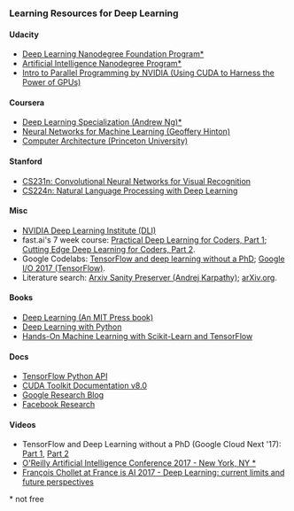 ### Learning Resources for Deep Learning

#### Udacity
* [Deep Learning Nanodegree Foundation Program*](https://www.udacity.com/course/deep-learning-nanodegree-foundation--nd101)  
* [Artificial Intelligence Nanodegree Program*](https://www.udacity.com/ai)  
* [Intro to Parallel Programming by NVIDIA (Using CUDA to Harness the Power of GPUs)](https://www.udacity.com/course/intro-to-parallel-programming--cs344)  

#### Coursera
* [Deep Learning Specialization (Andrew Ng)*](https://www.coursera.org/specializations/deep-learning)  
* [Neural Networks for Machine Learning (Geoffery Hinton)](https://www.coursera.org/learn/neural-networks)  
* [Computer Architecture (Princeton University)](https://www.coursera.org/learn/comparch/)

#### Stanford
* [CS231n: Convolutional Neural Networks for Visual Recognition](http://cs231n.stanford.edu)  
* [CS224n: Natural Language Processing with Deep Learning](http://web.stanford.edu/class/cs224n/)

#### Misc
* [NVIDIA Deep Learning Institute (DLI)](https://www.nvidia.com/en-us/deep-learning-ai/education/)  
* fast.ai's 7 week course: [Practical Deep Learning for Coders, Part 1](http://course.fast.ai);  [Cutting Edge Deep Learning for Coders, Part 2](http://course.fast.ai/part2.html).  
* Google Codelabs:  [TensorFlow and deep learning without a PhD](https://codelabs.developers.google.com/codelabs/cloud-tensorflow-mnist/index.html);  [Google I/O 2017 (TensorFlow)](https://codelabs.developers.google.com/io2017?cat=TensorFlow).  
* Literature search:  [Arxiv Sanity Preserver (Andrej Karpathy)](http://www.arxiv-sanity.com);  [arXiv.org](https://arxiv.org).

#### Books
* [Deep Learning (An MIT Press book)](http://www.deeplearningbook.org)
* [Deep Learning with Python](https://www.amazon.com/Deep-Learning-Python-Francois-Chollet/dp/1617294438)
* [Hands-On Machine Learning with Scikit-Learn and TensorFlow](https://www.amazon.com/Hands-Machine-Learning-Scikit-Learn-TensorFlow/dp/1491962291)

#### Docs
* [TensorFlow Python API](https://www.tensorflow.org/api_docs/python/)
* [CUDA Toolkit Documentation v8.0](http://docs.nvidia.com/cuda/#axzz4rctRHpwH)  
* [Google Research Blog](https://research.googleblog.com/)  
* [Facebook Research](https://research.fb.com/)

#### Videos
* TensorFlow and Deep Learning without a PhD (Google Cloud Next '17): [Part 1](https://www.youtube.com/watch?v=u4alGiomYP4), [Part 2](https://www.youtube.com/watch?v=fTUwdXUFfI8)  
* [O'Reilly Artificial Intelligence Conference 2017 -  New York, NY *](https://www.safaribooksonline.com/library/view/oreilly-artificial-intelligence/9781491976289/)
* [François Chollet at France is AI 2017 - Deep Learning: current limits and future perspectives](https://www.youtube.com/watch?v=MUF32XHqM34)



\* not free
